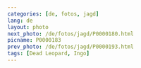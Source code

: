 ```yaml
---
categories: [de, fotos, jagd]
lang: de
layout: photo
next_photo: /de/fotos/jagd/P0000180.html
picname: P0000183
prev_photo: /de/fotos/jagd/P0000193.html
tags: [Dead Leopard, Ingo]
---
```

